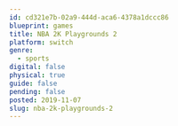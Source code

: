 ```yaml
---
id: cd321e7b-02a9-444d-aca6-4378a1dccc86
blueprint: games
title: NBA 2K Playgrounds 2
platform: switch
genre:
  - sports
digital: false
physical: true
guide: false
pending: false
posted: 2019-11-07
slug: nba-2k-playgrounds-2
---
```

